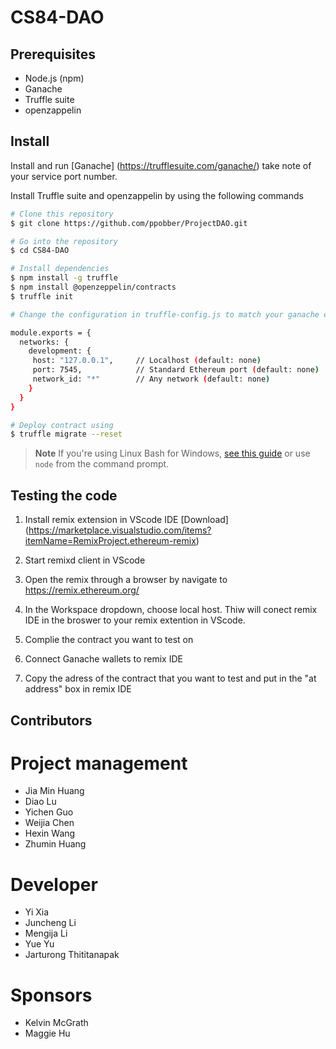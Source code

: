 # CS84-DAO

## Prerequisites

- Node.js (npm)
- Ganache
- Truffle suite
- openzappelin

## Install

Install and run [Ganache] (https://trufflesuite.com/ganache/) take note of your service port number.

Install Truffle suite and openzappelin by using the following commands

```bash
# Clone this repository
$ git clone https://github.com/ppobber/ProjectDAO.git

# Go into the repository
$ cd CS84-DAO

# Install dependencies
$ npm install -g truffle
$ npm install @openzeppelin/contracts
$ truffle init

# Change the configuration in truffle-config.js to match your ganache environment

module.exports = {
  networks: {
    development: {
     host: "127.0.0.1",     // Localhost (default: none)
     port: 7545,            // Standard Ethereum port (default: none)
     network_id: "*"        // Any network (default: none)
    }
  }
}

# Deploy contract using
$ truffle migrate --reset
```

> **Note**
> If you're using Linux Bash for Windows, [see this guide](https://www.howtogeek.com/261575/how-to-run-graphical-linux-desktop-applications-from-windows-10s-bash-shell/) or use `node` from the command prompt.

## Testing the code

1. Install remix extension in VScode IDE [Download] (https://marketplace.visualstudio.com/items?itemName=RemixProject.ethereum-remix)

2. Start remixd client in VScode

3. Open the remix through a browser by navigate to https://remix.ethereum.org/

4. In the Workspace dropdown, choose local host. Thiw will conect remix IDE in the broswer to your remix extention in VScode.

5. Complie the contract you want to test on

6. Connect Ganache wallets to remix IDE

7. Copy the adress of the contract that you want to test and put in the "at address" box in remix IDE

## Contributors

# Project management

- Jia Min Huang
- Diao Lu
- Yichen Guo
- Weijia Chen
- Hexin Wang
- Zhumin Huang

# Developer

- Yi Xia
- Juncheng Li
- Mengija Li
- Yue Yu
- Jarturong Thititanapak

# Sponsors

- Kelvin McGrath
- Maggie Hu
